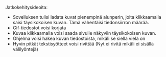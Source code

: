 Jatkokehitysideoita:

- Sovelluksen tulisi ladata kuvat pienempinä alunperin, joita klikkaamalla saisi täysikokoisen kuvan. Tämä vähentäisi tiedonsiirron määrää.
- Gif-tiedostot voisi korjata
- Kuvaa klikkaamalla voisi saada sivulle näkyviin täysikokoisen kuvan.
- Ohjelma voisi hakea kuvan tiedostoista, mikäli se siellä vielä on
- Hyvin pitkät tekstisyötteet voisi rivittää (Nyt ei rivitä mikäli ei sisällä välilyöntejä)

